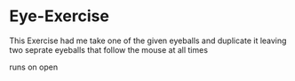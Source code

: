 # Eye-Exercise
This Exercise had me take one of the given eyeballs
and duplicate it leaving two seprate eyeballs that follow the mouse at all times

runs on open
